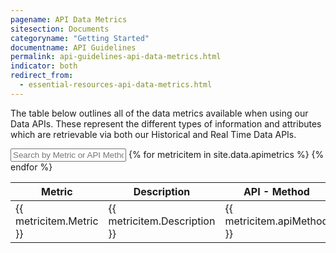 ```yaml
---
pagename: API Data Metrics
sitesection: Documents
categoryname: "Getting Started"
documentname: API Guidelines
permalink: api-guidelines-api-data-metrics.html
indicator: both
redirect_from:
  - essential-resources-api-data-metrics.html
---
```


The table below outlines all of the data metrics available when using our Data APIs. These represent the different types of information and attributes which are retrievable via both our Historical and Real Time Data APIs.

<div id="metrics">
<input id="metricsSearch" placeholder="Search by Metric or API Method" />
<table class="metricstable" id="apimetricstable">
  <thead>
    <th>Metric</th>
    <th class="description">Description</th>
    <th>API - Method</th>
    <th>Channel</th>
    <th class="analysis">Analysis Type</th>
    <th class="filtered">Filtered By</th>
    <th class="formula">Formula (Optional)</th>
  </thead>
  <tbody class="list">
  {% for metricitem in site.data.apimetrics %}
    <tr>
      <td class="metric">{{ metricitem.Metric }}</td>
      <td class="description">{{ metricitem.Description }}</td>
      <td class="apiMethod">{{ metricitem.apiMethod }}</td>
      <td class="channel">{{ metricitem.Channel }}</td>
      <td class="analysis">{{ metricitem.analysisType }}</td>
      <td class="filtered">{{ metricitem.filteredBy }}</td>
      <td class="formula">{{ metricitem.formulaOptional }}</td>
    </tr>
  {% endfor %}
</tbody>
</table>
</div>
